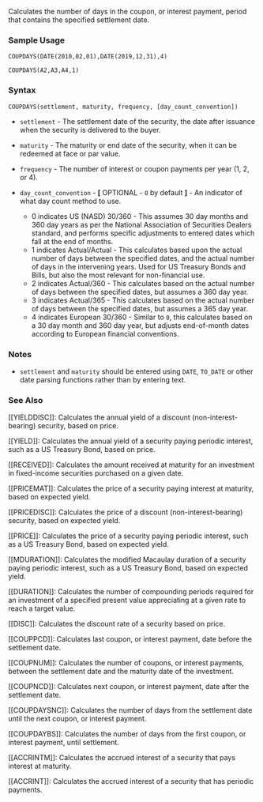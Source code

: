 Calculates the number of days in the coupon, or interest payment, period that contains the specified settlement date.

### Sample Usage

`COUPDAYS(DATE(2010,02,01),DATE(2019,12,31),4)`

`COUPDAYS(A2,A3,A4,1)`

### Syntax

`COUPDAYS(settlement, maturity, frequency, [day_count_convention])`

* `settlement` - The settlement date of the security, the date after issuance when the security is delivered to the buyer.
* `maturity` - The maturity or end date of the security, when it can be redeemed at face or par value.
* `frequency` - The number of interest or coupon payments per year (1, 2, or 4).
* `day_count_convention` - **[** OPTIONAL - `0` by default **]** - An indicator of what day count method to use.

  + 0 indicates US (NASD) 30/360 - This assumes 30 day months and 360 day years as per the National Association of Securities Dealers standard, and performs specific adjustments to entered dates which fall at the end of months.
  + 1 indicates Actual/Actual - This calculates based upon the actual number of days between the specified dates, and the actual number of days in the intervening years. Used for US Treasury Bonds and Bills, but also the most relevant for non-financial use.
  + 2 indicates Actual/360 - This calculates based on the actual number of days between the specified dates, but assumes a 360 day year.
  + 3 indicates Actual/365 - This calculates based on the actual number of days between the specified dates, but assumes a 365 day year.
  + 4 indicates European 30/360 - Similar to `0`, this calculates based on a 30 day month and 360 day year, but adjusts end-of-month dates according to European financial conventions.

### Notes

* `settlement` and `maturity` should be entered using `DATE`, `TO_DATE` or other date parsing functions rather than by entering text.

### See Also

[[YIELDDISC]]: Calculates the annual yield of a discount (non-interest-bearing) security, based on price.

[[YIELD]]: Calculates the annual yield of a security paying periodic interest, such as a US Treasury Bond, based on price.

[[RECEIVED]]: Calculates the amount received at maturity for an investment in fixed-income securities purchased on a given date.

[[PRICEMAT]]: Calculates the price of a security paying interest at maturity, based on expected yield.

[[PRICEDISC]]: Calculates the price of a discount (non-interest-bearing) security, based on expected yield.

[[PRICE]]: Calculates the price of a security paying periodic interest, such as a US Treasury Bond, based on expected yield.

[[MDURATION]]: Calculates the modified Macaulay duration of a security paying periodic interest, such as a US Treasury Bond, based on expected yield.

[[DURATION]]: Calculates the number of compounding periods required for an investment of a specified present value appreciating at a given rate to reach a target value.

[[DISC]]: Calculates the discount rate of a security based on price.

[[COUPPCD]]: Calculates last coupon, or interest payment, date before the settlement date.

[[COUPNUM]]: Calculates the number of coupons, or interest payments, between the settlement date and the maturity date of the investment.

[[COUPNCD]]: Calculates next coupon, or interest payment, date after the settlement date.

[[COUPDAYSNC]]: Calculates the number of days from the settlement date until the next coupon, or interest payment.

[[COUPDAYBS]]: Calculates the number of days from the first coupon, or interest payment, until settlement.

[[ACCRINTM]]: Calculates the accrued interest of a security that pays interest at maturity.

[[ACCRINT]]: Calculates the accrued interest of a security that has periodic payments.
